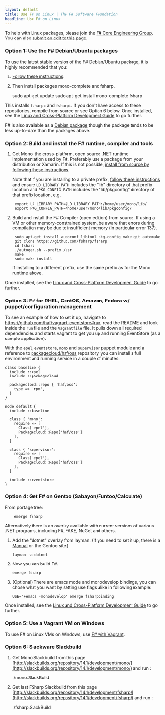 ```yaml
---
layout: default
title: Use F# on Linux | The F# Software Foundation
headline: Use F# on Linux
---
```


To help with Linux packages, please join the [F# Core Engineering Group](http://fsharp.github.io).  You can also 
[submit an edit to this page](https://github.com/fsharp/fsfoundation/blob/gh-pages/use/linux/index.md).

### Option 1: Use the F# Debian/Ubuntu packages 

To use the latest stable version of the F# Debian/Ubuntu package, it is highly
recommended that you:

1. [Follow these instructions](http://www.mono-project.com/docs/getting-started/install/linux/#debian-ubuntu-and-derivatives). 

2. Then install packages mono-complete and fsharp.

    sudo apt-get update
    sudo apt-get install mono-complete fsharp

This installs `fsharpc` and `fsharpi`. If you don't have access to these repositories, compile from source or see Option 6 below. Once installed, see the [Linux and Cross-Platform Development Guide](/guides/mac-linux-cross-platform) to
go further.

F# is also available as a [Debian package](http://packages.qa.debian.org/f/fsharp.html) though the package
tends to be less up-to-date than the packages above.

### Option 2: Build and install the F# runtime, compiler and tools


1. Get Mono, the cross-platform, open source .NET runtime implementation used by F#. Preferably use a package from your distribution or Xamarin. If this is not possible, [install from source by following these instructions](https://github.com/mono/mono).

   Note that if you are installing to a private prefix, [follow these instructions](http://mono-project.com/Parallel_Mono_Environments) and ensure `LD_LIBRARY_PATH` includes the "lib" directory of that prefix location and `PKG_CONFIG_PATH` includes the "lib/pkgconfig" directory of that prefix location, e.g.
   
        export LD_LIBRARY_PATH=$LD_LIBRARY_PATH:/home/user/mono/lib/
        export PKG_CONFIG_PATH=/home/user/mono/lib/pkgconfig/

2. Build and install the F# Compiler (open edition) from source. If using a VM or other memory-constrained system, be aware that errors during compilation may be due to insufficient memory (in particular error 137).

        sudo apt-get install autoconf libtool pkg-config make git automake
        git clone https://github.com/fsharp/fsharp
        cd fsharp
        ./autogen.sh --prefix /usr
        make
        sudo make install

   If installing to a different prefix, use the same prefix as for the Mono runtime above.

Once installed, see the [Linux and Cross-Platform Development Guide](/guides/mac-linux-cross-platform) to
go further.


### Option 3: F# for RHEL, CentOS, Amazon, Fedora w/ puppet/configuration management

To see an example of how to set it up, navigate to https://github.com/haf/vagrant-eventstore#run, read the README and look inside the `run` file and the `Vagrantfile` file. It pulls down all required dependencies and starts vagrant to get you up and running EventStore (as a sample application).

With the `epel`, `eventstore`, `mono` and `supervisor` puppet module and a reference to [packagecloud/haf/oss](https://packagecloud.io/haf/oss) repository, you can install a full environment and running service in a couple of minutes:

    class baseline {
      include ::epel
      include ::packagecloud
    
      packagecloud::repo { 'haf/oss':
        type => 'rpm',
      }
    }
    
    node default {
      include ::baseline
    
      class { 'mono':
        require => [
          Class['epel'],
          Packagecloud::Repo['haf/oss']
        ],
      }
    
      class { 'supervisor':
        require => [
          Class['epel'],
          Packagecloud::Repo['haf/oss']
        ],
      }
    
      include ::eventstore
    }

### Option 4: Get F# on Gentoo (Sabayon/Funtoo/Calculate)

From portage tree:

        emerge fsharp

Alternatively there is an overlay available with current versions of various .NET programs, including F#, FAKE, NuGet and others.

1. Add the "dotnet" overlay from layman. (If you need to set it up, there is a [Manual](http://www.gentoo.org/proj/en/overlays/userguide.xml) on the Gentoo site.)
   
       layman -a dotnet 
   
2. Now you can build F#.
   
       emerge fsharp
   
3. (Optional) There are emacs mode and monodevelop bindings, you can chose what you want by setting use flags alike in following example:
   
       USE="+emacs -monodevelop" emerge fsharpbinding

Once installed, see the [Linux and Cross-Platform Development Guide](/guides/mac-linux-cross-platform) to
go further.


### Option 5: Use a Vagrant VM on Windows

To use F# on Linux VMs on Windows, use [F# with Vagrant](http://christoph.ruegg.name/blog/test-csharp-fsharp-on-mono-with-vagrant.html).


### Option 6: Slackware Slackbuild

1. Get Mono Slackbuild from this page [http://slackbuilds.org/repository/14.1/development/mono/](http://slackbuilds.org/repository/14.1/development/mono/) and run :

     ./mono.SlackBuild

2. Get last FSharp Slackbuild from this page [http://slackbuilds.org/repository/14.1/development/fsharp/](http://slackbuilds.org/repository/14.1/development/fsharp/) and run :

    ./fsharp.SlackBuild
   
